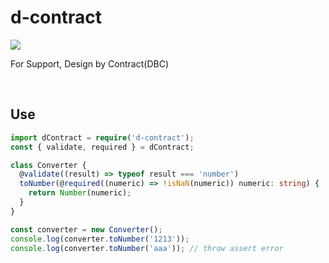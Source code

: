 # d-contract

![](https://img.shields.io/npm/dm/d-contract.png?style=flat-square)

For Support, Design by Contract(DBC)

​    

## Use

```typescript
import dContract = require('d-contract');
const { validate, required } = dContract;

class Converter {
  @validate((result) => typeof result === 'number')
  toNumber(@required((numeric) => !isNaN(numeric)) numeric: string) {
    return Number(numeric);
  }
}

const converter = new Converter();
console.log(converter.toNumber('1213'));
console.log(converter.toNumber('aaa')); // throw assert error
```

